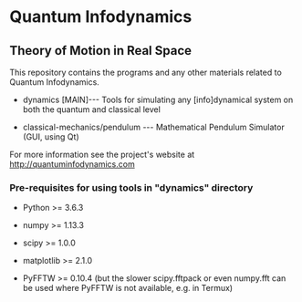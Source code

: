 # Quantum Infodynamics
## Theory of Motion in Real Space

This repository contains the programs and any other materials related to Quantum Infodynamics.

* dynamics [MAIN]--- Tools for simulating any [info]dynamical system on both the quantum and classical level

* classical-mechanics/pendulum --- Mathematical Pendulum Simulator (GUI, using Qt)

For more information see the project's website at http://quantuminfodynamics.com

### Pre-requisites for using tools in "dynamics" directory

* Python >= 3.6.3

* numpy >= 1.13.3

* scipy >= 1.0.0

* matplotlib >= 2.1.0

* PyFFTW >= 0.10.4 (but the slower scipy.fftpack or even numpy.fft can be used where PyFFTW is not available, e.g. in Termux)
